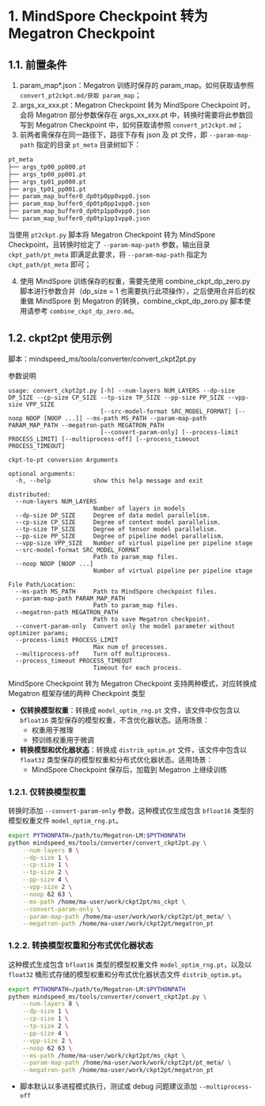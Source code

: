 # 1. MindSpore Checkpoint 转为 Megatron Checkpoint

## 1.1. 前置条件

1. param_map*.json：Megatron 训练时保存的 param_map。如何获取请参照 `convert_pt2ckpt.md/获取 param_map`；
2. args_xx_xxx.pt：Megatron Checkpoint 转为 MindSpore Checkpoint 时，会将 Megatron 部分参数保存在 args_xx_xxx.pt 中，转换时需要将此参数回写到 Megatron Checkpoint 中，如何获取请参照 `convert_pt2ckpt.md`；
3. 前两者需保存在同一路径下，路径下存有 json 及 pt 文件，即 `--param-map-path` 指定的目录 `pt_meta` 目录树如下：

```bash
pt_meta
├── args_tp00_pp000.pt
├── args_tp00_pp001.pt
├── args_tp01_pp000.pt
├── args_tp01_pp001.pt
├── param_map_buffer0_dp0tp0pp0vpp0.json
├── param_map_buffer0_dp0tp0pp1vpp0.json
├── param_map_buffer0_dp0tp1pp0vpp0.json
└── param_map_buffer0_dp0tp1pp1vpp0.json
```

当使用 `pt2ckpt.py` 脚本将 Megatron Checkpoint 转为 MindSpore Checkpoint，且转换时给定了 `--param-map-path` 参数，输出目录 `ckpt_path/pt_meta` 即满足此要求，将 `--param-map-path` 指定为 `ckpt_path/pt_meta` 即可；

4. 使用 MindSpore 训练保存的权重，需要先使用 combine_ckpt_dp_zero.py 脚本进行参数合并（dp_size = 1 也需要执行此项操作），之后使用合并后的权重做 MindSpore 到 Megatron 的转换，combine_ckpt_dp_zero.py 脚本使用请参考 `combine_ckpt_dp_zero.md`。

## 1.2. ckpt2pt 使用示例

脚本：mindspeed_ms/tools/converter/convert_ckpt2pt.py

参数说明

```text
usage: convert_ckpt2pt.py [-h] --num-layers NUM_LAYERS --dp-size DP_SIZE --cp-size CP_SIZE --tp-size TP_SIZE --pp-size PP_SIZE --vpp-size VPP_SIZE
                          [--src-model-format SRC_MODEL_FORMAT] [--noop NOOP [NOOP ...]] --ms-path MS_PATH --param-map-path PARAM_MAP_PATH --megatron-path MEGATRON_PATH
                          [--convert-param-only] [--process-limit PROCESS_LIMIT] [--multiprocess-off] [--process_timeout PROCESS_TIMEOUT]

ckpt-to-pt conversion Arguments

optional arguments:
  -h, --help            show this help message and exit

distributed:
  --num-layers NUM_LAYERS
                        Number of layers in models
  --dp-size DP_SIZE     Degree of data model parallelism.
  --cp-size CP_SIZE     Degree of context model parallelism.
  --tp-size TP_SIZE     Degree of tensor model parallelism.
  --pp-size PP_SIZE     Degree of pipeline model parallelism.
  --vpp-size VPP_SIZE   Number of virtual pipeline per pipeline stage
  --src-model-format SRC_MODEL_FORMAT
                        Path to param_map files.
  --noop NOOP [NOOP ...]
                        Number of virtual pipeline per pipeline stage

File Path/Location:
  --ms-path MS_PATH     Path to MindSpore checkpoint files.
  --param-map-path PARAM_MAP_PATH
                        Path to param_map files.
  --megatron-path MEGATRON_PATH
                        Path to save Megatron checkpoint.
  --convert-param-only  Convert only the model parameter without optimizer params;
  --process-limit PROCESS_LIMIT
                        Max num of processes.
  --multiprocess-off    Turn off multiprocess.
  --process_timeout PROCESS_TIMEOUT
                        Timeout for each process.
```

MindSpore Checkpoint 转为 Megatron Checkpoint 支持两种模式，对应转换成 Megatron 框架存储的两种 Checkpoint 类型

- **仅转换模型权重**：转换成 `model_optim_rng.pt` 文件，该文件中仅包含以 `bfloat16` 类型保存的模型权重，不含优化器状态。适用场景：
    - 权重用于推理
    - 预训练权重用于微调
- **转换模型和优化器状态**：转换成 `distrib_optim.pt` 文件，该文件中包含以 `float32` 类型保存的模型权重和分布式优化器状态。适用场景：
    - MindSpore Checkpoint 保存后，加载到 Megatron 上继续训练

### 1.2.1. 仅转换模型权重

转换时添加 `--convert-param-only` 参数，这种模式仅生成包含 `bfloat16` 类型的模型权重文件 `model_optim_rng.pt`。

```bash
export PYTHONPATH=/path/to/Megatron-LM:$PYTHONPATH
python mindspeed_ms/tools/converter/convert_ckpt2pt.py \
    --num-layers 8 \
    --dp-size 1 \
    --cp-size 1 \
    --tp-size 2 \
    --pp-size 4 \
    --vpp-size 2 \
    --noop 62 63 \
    --ms-path /home/ma-user/work/ckpt2pt/ms_ckpt \
    --convert-param-only \
    --param-map-path /home/ma-user/work/work/ckpt2pt/pt_meta/ \
    --megatron-path /home/ma-user/work/ckpt2pt/megatron_pt
```

### 1.2.2. 转换模型权重和分布式优化器状态

这种模式生成包含 `bfloat16` 类型的模型权重文件 `model_optim_rng.pt`，以及以 `float32` 桶形式存储的模型权重和分布式优化器状态文件 `distrib_optim.pt`。

```bash
export PYTHONPATH=/path/to/Megatron-LM:$PYTHONPATH
python mindspeed_ms/tools/converter/convert_ckpt2pt.py \
    --num-layers 8 \
    --dp-size 1 \
    --cp-size 1 \
    --tp-size 2 \
    --pp-size 4 \
    --vpp-size 2 \
    --noop 62 63 \
    --ms-path /home/ma-user/work/ckpt2pt/ms_ckpt \
    --param-map-path /home/ma-user/work/work/ckpt2pt/pt_meta/ \
    --megatron-path /home/ma-user/work/ckpt2pt/megatron_pt
```

- 脚本默认以多进程模式执行，测试或 debug 问题建议添加 `--multiprocess-off`​
